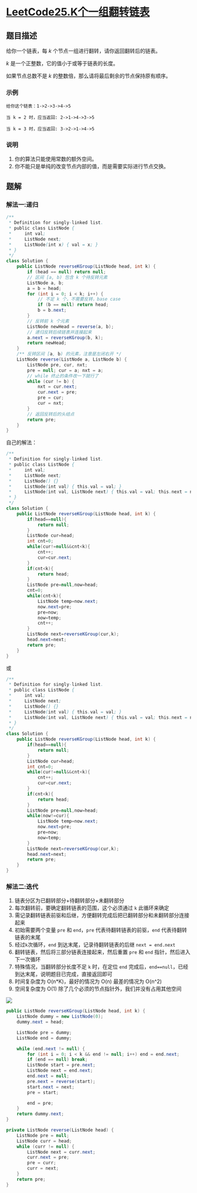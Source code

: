 # [LeetCode25.K个一组翻转链表](https://leetcode-cn.com/problems/reverse-nodes-in-k-group/)
## 题目描述
给你一个链表，每 $k$ 个节点一组进行翻转，请你返回翻转后的链表。

$k$ 是一个正整数，它的值小于或等于链表的长度。

如果节点总数不是 $k$ 的整数倍，那么请将最后剩余的节点保持原有顺序。

### 示例
```
给你这个链表：1->2->3->4->5

当 k = 2 时，应当返回: 2->1->4->3->5

当 k = 3 时，应当返回: 3->2->1->4->5
```
### 说明
1. 你的算法只能使用常数的额外空间。
2. 你不能只是单纯的改变节点内部的值，而是需要实际进行节点交换。

## 题解
### 解法一:递归
```java
/**
 * Definition for singly-linked list.
 * public class ListNode {
 *     int val;
 *     ListNode next;
 *     ListNode(int x) { val = x; }
 * }
 */
class Solution {
    public ListNode reverseKGroup(ListNode head, int k) {
        if (head == null) return null;
        // 区间 [a, b) 包含 k 个待反转元素
        ListNode a, b;
        a = b = head;
        for (int i = 0; i < k; i++) {
            // 不足 k 个，不需要反转，base case
            if (b == null) return head;
            b = b.next;
        }
        // 反转前 k 个元素
        ListNode newHead = reverse(a, b);
        // 递归反转后续链表并连接起来
        a.next = reverseKGroup(b, k);
        return newHead;
    }
    /** 反转区间 [a, b) 的元素，注意是左闭右开 */
    ListNode reverse(ListNode a, ListNode b) {
        ListNode pre, cur, nxt;
        pre = null; cur = a; nxt = a;
        // while 终止的条件改一下就行了
        while (cur != b) {
            nxt = cur.next;
            cur.next = pre;
            pre = cur;
            cur = nxt;
        }
        // 返回反转后的头结点
        return pre;
    }
}
```
自己的解法：
```java
/**
 * Definition for singly-linked list.
 * public class ListNode {
 *     int val;
 *     ListNode next;
 *     ListNode() {}
 *     ListNode(int val) { this.val = val; }
 *     ListNode(int val, ListNode next) { this.val = val; this.next = next; }
 * }
 */
class Solution {
    public ListNode reverseKGroup(ListNode head, int k) {
        if(head==null){
            return null;
        }
        ListNode cur=head;
        int cnt=0;
        while(cur!=null&&cnt<k){
            cnt++;
            cur=cur.next;
        }
        if(cnt<k){
            return head;
        }
        ListNode pre=null,now=head;
        cnt=0;
        while(cnt<k){
            ListNode temp=now.next;
            now.next=pre;
            pre=now;
            now=temp;
            cnt++;
        }
        ListNode next=reverseKGroup(cur,k);
        head.next=next;
        return pre;
    }
}
```
或
```java
/**
 * Definition for singly-linked list.
 * public class ListNode {
 *     int val;
 *     ListNode next;
 *     ListNode() {}
 *     ListNode(int val) { this.val = val; }
 *     ListNode(int val, ListNode next) { this.val = val; this.next = next; }
 * }
 */
class Solution {
    public ListNode reverseKGroup(ListNode head, int k) {
        if(head==null){
            return null;
        }
        ListNode cur=head;
        int cnt=0;
        while(cur!=null&&cnt<k){
            cnt++;
            cur=cur.next;
        }
        if(cnt<k){
            return head;
        }
        ListNode pre=null,now=head;
        while(now!=cur){
            ListNode temp=now.next;
            now.next=pre;
            pre=now;
            now=temp;
        }
        ListNode next=reverseKGroup(cur,k);
        head.next=next;
        return pre;
    }
}
```
### 解法二:迭代
1. 链表分区为已翻转部分+待翻转部分+未翻转部分
2. 每次翻转前，要确定翻转链表的范围，这个必须通过 `k` 此循环来确定
3. 需记录翻转链表前驱和后继，方便翻转完成后把已翻转部分和未翻转部分连接起来
4. 初始需要两个变量 `pre` 和 `end`，`pre` 代表待翻转链表的前驱，`end` 代表待翻转链表的末尾
5. 经过`k`次循环，`end` 到达末尾，记录待翻转链表的后继 `next = end.next`
6. 翻转链表，然后将三部分链表连接起来，然后重置 `pre` 和 `end` 指针，然后进入下一次循环
7. 特殊情况，当翻转部分长度不足 `k` 时，在定位 `end` 完成后，`end==null`，已经到达末尾，说明题目已完成，直接返回即可
8. 时间复杂度为 O(n*K)，最好的情况为 O(n) 最差的情况为 O(n^2)
9. 空间复杂度为 O(1) 除了几个必须的节点指针外，我们并没有占用其他空间

![](https://picgp.oss-cn-beijing.aliyuncs.com/img/20201218154721.png)

```java
public ListNode reverseKGroup(ListNode head, int k) {
    ListNode dummy = new ListNode(0);
    dummy.next = head;

    ListNode pre = dummy;
    ListNode end = dummy;

    while (end.next != null) {
        for (int i = 0; i < k && end != null; i++) end = end.next;
        if (end == null) break;
        ListNode start = pre.next;
        ListNode next = end.next;
        end.next = null;
        pre.next = reverse(start);
        start.next = next;
        pre = start;

        end = pre;
    }
    return dummy.next;
}

private ListNode reverse(ListNode head) {
    ListNode pre = null;
    ListNode curr = head;
    while (curr != null) {
        ListNode next = curr.next;
        curr.next = pre;
        pre = curr;
        curr = next;
    }
    return pre;
}
```


